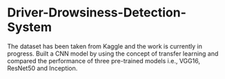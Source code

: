 # Driver-Drowsiness-Detection-System
The dataset has been taken from Kaggle and the work is currently in progress. Built a CNN model by using the concept of transfer learning and compared the performance of three pre-trained models i.e., VGG16, ResNet50 and Inception. 
